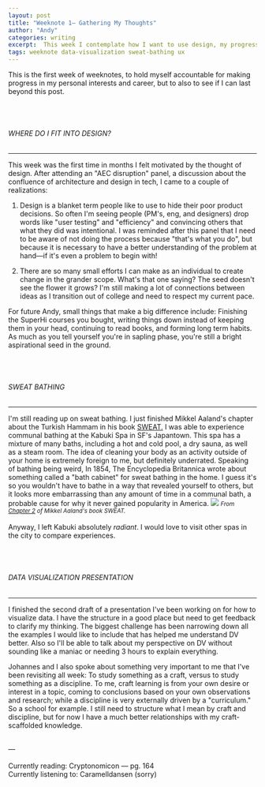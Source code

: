 ```yaml
---
layout: post
title: "Weeknote 1— Gathering My Thoughts"
author: "Andy"
categories: writing
excerpt:  This week I contemplate how I want to use design, my progress through Mikkel Aaland's SWEAT, and my presentation on visualizing data.
tags: weeknote data-visualization sweat-bathing ux
---
```



This is the first week of weeknotes, to hold myself accountable for making progress in my personal interests and career, but to also to see if I can last beyond this post.

<Br>
<br>

###### WHERE DO I FIT INTO DESIGN?
---

This week was the first time in months I felt motivated by the thought of design. After attending an "AEC disruption" panel, a discussion about the confluence of architecture and design in tech, I came to a couple of realizations:

1. Design is a blanket term people like to use to hide their poor product decisions. So often I'm seeing people (PM's, eng, and designers) drop words like "user testing" and "efficiency" and convincing others that what they did was intentional. I was reminded after this panel that I need to be aware of not doing the process because "that's what you do", but because it is necessary to have a better understanding of the problem at hand—if it's even a problem to begin with!

2. There are so many small efforts I can make as an individual to create change in the grander scope. What's that one saying? The seed doesn't see the flower it grows? I'm still making a lot of connections between ideas as I transition out of college and need to respect my current pace.

For future Andy, small things that make a big difference include: Finishing the SuperHi courses you bought, writing things down instead of keeping them in your head, continuing to read books, and forming long term habits. As much as you tell yourself you're in sapling phase, you're still a bright aspirational seed in the ground.

<br>
<br>

###### SWEAT BATHING
---
I'm still reading up on sweat bathing. I just finished Mikkel Aaland's chapter about the Turkish Hammam in his book [SWEAT.](https://www.mikkelaaland.com/sweat.html) I was able to experience communal bathing at the Kabuki Spa in SF's Japantown. This spa has a mixture of many baths, including a hot and cold pool, a dry sauna, as well as a steam room. The idea of cleaning your body as an activity outside of your home is extremely foreign to me, but definitely underrated. Speaking of bathing being weird, In 1854, The Encyclopedia Britannica wrote about something called a "bath cabinet" for sweat bathing in the home. I guess it's so you wouldn't have to bathe in a way that revealed yourself to others, but it looks more embarrassing than any amount of time in a communal bath, a probable cause for why it never gained popularity in America.
![](https://www.mikkelaaland.com/images/privatesweats.jpg?crc=23608230I)
<small>*From [Chapter 2](https://www.mikkelaaland.com/mediterranean-baths.html) of Mikkel Aaland's book SWEAT.* </small>
<br>
<br>
Anyway, I left Kabuki absolutely *radiant*. I would love to visit other spas in the city to compare experiences.

<br>
<br>

###### DATA VISUALIZATION PRESENTATION
---
I finished the second draft of a presentation I've been working on for how to visualize data. I have the structure in a good place but need to get feedback to clarify my thinking. The biggest challenge has been narrowing down all the examples I would like to include that has helped me understand DV better. Also so I'll be able to talk about my perspective on DV without sounding like a maniac or needing 3 hours to explain everything.

Johannes and I also spoke about something very important to me that I've been revisiting all week: To study something as a craft, versus to study something as a discipline. To me, craft learning is from your own desire or interest in a topic, coming to conclusions based on your own observations and research; while a discipline is very externally driven by a "curriculum." So a school for example. I still need to structure what I mean by craft and discipline, but for now I have a much better relationships with my craft-scaffolded knowledge.
<Br>
<Br>

—
<br>
<br>
Currently reading: Cryptonomicon — pg. 164
<br>
Currently listening to: Caramelldansen (sorry)
